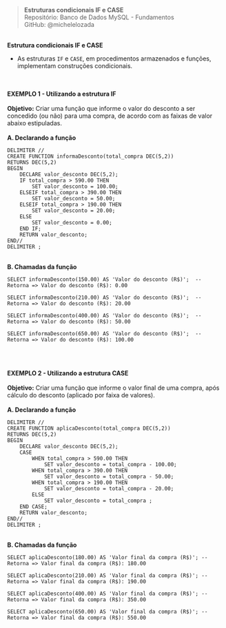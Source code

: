 > **Estruturas condicionais IF e CASE**  
> Repositório: Banco de Dados MySQL - Fundamentos  
> GitHub: @michelelozada
&nbsp;
     
&nbsp;  
**Estrutura condicionais IF e CASE**  
- As estruturas `IF` e `CASE`, em procedimentos armazenados e funções, implementam construções condicionais.  
&nbsp;
     
&nbsp;  
**EXEMPLO 1 - Utilizando a estrutura IF**  
&nbsp;  
**Objetivo:** Criar uma função que informe o valor do desconto a ser concedido (ou não) para uma compra, de acordo com as faixas de valor abaixo estipuladas.   
&nbsp;  
**A. Declarando a função**
```mysql
DELIMITER //
CREATE FUNCTION informaDesconto(total_compra DEC(5,2))
RETURNS DEC(5,2)
BEGIN
	DECLARE valor_desconto DEC(5,2);
	IF total_compra > 590.00 THEN
		SET valor_desconto = 100.00;
	ELSEIF total_compra > 390.00 THEN
		SET valor_desconto = 50.00;
	ELSEIF total_compra > 190.00 THEN
		SET valor_desconto = 20.00;
	ELSE
		SET valor_desconto = 0.00;
	END IF;
	RETURN valor_desconto;
END//
DELIMITER ;
```

&nbsp;  
**B. Chamadas da função**
```mysql
SELECT informaDesconto(150.00) AS 'Valor do desconto (R$)';  -- Retorna => Valor do desconto (R$): 0.00
```
```mysql
SELECT informaDesconto(210.00) AS 'Valor do desconto (R$)';  -- Retorna => Valor do desconto (R$): 20.00
```
```mysql
SELECT informaDesconto(400.00) AS 'Valor do desconto (R$)';  -- Retorna => Valor do desconto (R$): 50.00
```
```mysql
SELECT informaDesconto(650.00) AS 'Valor do desconto (R$)';  -- Retorna => Valor do desconto (R$): 100.00
```
&nbsp;
     
&nbsp;  
**EXEMPLO 2 - Utilizando a estrutura CASE**  
&nbsp;  
**Objetivo:** Criar uma função que informe o valor final de uma compra, após cálculo do desconto (aplicado por faixa de valores).  
&nbsp;  
**A. Declarando a função**
```mysql
DELIMITER //
CREATE FUNCTION aplicaDesconto(total_compra DEC(5,2))
RETURNS DEC(5,2)
BEGIN
    DECLARE valor_desconto DEC(5,2);
    CASE
	    WHEN total_compra > 590.00 THEN
		    SET valor_desconto = total_compra - 100.00;
	    WHEN total_compra > 390.00 THEN
		    SET valor_desconto = total_compra - 50.00;
	    WHEN total_compra > 190.00 THEN
		    SET valor_desconto = total_compra - 20.00;
	    ELSE
		    SET valor_desconto = total_compra ;
    END CASE;
    RETURN valor_desconto;
END//
DELIMITER ;
```
&nbsp;  
**B. Chamadas da função**
```mysql
SELECT aplicaDesconto(180.00) AS 'Valor final da compra (R$)'; -- Retorna => Valor final da compra (R$): 180.00
```
```mysql
SELECT aplicaDesconto(210.00) AS 'Valor final da compra (R$)'; -- Retorna => Valor final da compra (R$): 190.00
```
```mysql
SELECT aplicaDesconto(400.00) AS 'Valor final da compra (R$)'; -- Retorna => Valor final da compra (R$): 350.00
```
```mysql
SELECT aplicaDesconto(650.00) AS 'Valor final da compra (R$)'; -- Retorna => Valor final da compra (R$): 550.00
```